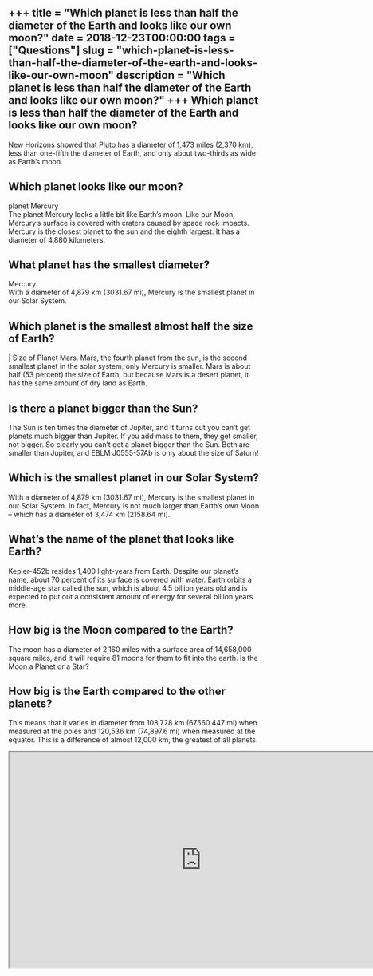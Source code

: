 +++
title = "Which planet is less than half the diameter of the Earth and looks like our own moon?"
date = 2018-12-23T00:00:00
tags = ["Questions"]
slug = "which-planet-is-less-than-half-the-diameter-of-the-earth-and-looks-like-our-own-moon"
description = "Which planet is less than half the diameter of the Earth and looks like our own moon?"
+++
Which planet is less than half the diameter of the Earth and looks like our own moon?
-------------------------------------------------------------------------------------

New Horizons showed that Pluto has a diameter of 1,473 miles (2,370 km), less than one-fifth the diameter of Earth, and only about two-thirds as wide as Earth’s moon.

Which planet looks like our moon?
---------------------------------

planet Mercury  
The planet Mercury looks a little bit like Earth’s moon. Like our Moon, Mercury’s surface is covered with craters caused by space rock impacts. Mercury is the closest planet to the sun and the eighth largest. It has a diameter of 4,880 kilometers.

What planet has the smallest diameter?
--------------------------------------

Mercury  
With a diameter of 4,879 km (3031.67 mi), Mercury is the smallest planet in our Solar System.

Which planet is the smallest almost half the size of Earth?
-----------------------------------------------------------

| Size of Planet Mars. Mars, the fourth planet from the sun, is the second smallest planet in the solar system; only Mercury is smaller. Mars is about half (53 percent) the size of Earth, but because Mars is a desert planet, it has the same amount of dry land as Earth.

Is there a planet bigger than the Sun?
--------------------------------------

The Sun is ten times the diameter of Jupiter, and it turns out you can’t get planets much bigger than Jupiter. If you add mass to them, they get smaller, not bigger. So clearly you can’t get a planet bigger than the Sun. Both are smaller than Jupiter, and EBLM J0555-57Ab is only about the size of Saturn!

Which is the smallest planet in our Solar System?
-------------------------------------------------

With a diameter of 4,879 km (3031.67 mi), Mercury is the smallest planet in our Solar System. In fact, Mercury is not much larger than Earth’s own Moon – which has a diameter of 3,474 km (2158.64 mi).

What’s the name of the planet that looks like Earth?
----------------------------------------------------

Kepler-452b resides 1,400 light-years from Earth. Despite our planet’s name, about 70 percent of its surface is covered with water. Earth orbits a middle-age star called the sun, which is about 4.5 billion years old and is expected to put out a consistent amount of energy for several billion years more.

How big is the Moon compared to the Earth?
------------------------------------------

The moon has a diameter of 2,160 miles with a surface area of 14,658,000 square miles, and it will require 81 moons for them to fit into the earth. Is the Moon a Planet or a Star?

How big is the Earth compared to the other planets?
---------------------------------------------------

This means that it varies in diameter from 108,728 km (67560.447 mi) when measured at the poles and 120,536 km (74,897.6 mi) when measured at the equator. This is a difference of almost 12,000 km, the greatest of all planets.

<iframe allow="accelerometer; autoplay; clipboard-write; encrypted-media; gyroscope; picture-in-picture" allowfullscreen="" class="__youtube_prefs__  epyt-is-override  no-lazyload" data-no-lazy="1" data-origheight="433" data-origwidth="770" data-skipgform_ajax_framebjll="" height="433" id="_ytid_64764" loading="lazy" src="https://www.youtube.com/embed/TXfOzhZGtNw?enablejsapi=1&autoplay=0&cc_load_policy=0&cc_lang_pref=&iv_load_policy=1&loop=0&modestbranding=0&rel=1&fs=1&playsinline=0&autohide=2&theme=dark&color=red&controls=1&" title="YouTube player" width="770"></iframe>